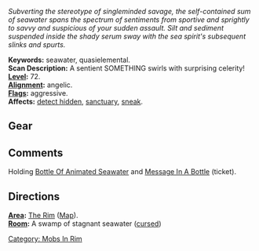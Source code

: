 *Subverting the stereotype of singleminded savage, the self-contained
sum of seawater spans the spectrum of sentiments from sportive and
sprightly to savvy and suspicious of your sudden assault. Silt and
sediment suspended inside the shady serum sway with the sea spirit's
subsequent slinks and spurts.*

**Keywords:** seawater, quasielemental.  
**Scan Description:** A sentient SOMETHING swirls with surprising
celerity!  
**[Level](Level "wikilink"):** 72.  
**[Alignment](Alignment "wikilink"):** angelic.  
**[Flags](:Category:_Mob_Types "wikilink"):** aggressive.  
**Affects:** [detect hidden](Detect_Hidden "wikilink"),
[sanctuary](Sanctuary "wikilink"), [sneak](Sneak "wikilink").  

## Gear

## Comments

Holding [Bottle Of Animated
Seawater](Bottle_Of_Animated_Seawater "wikilink") and [Message In A
Bottle](Message_In_A_Bottle "wikilink") (ticket).

## Directions

**[Area](:Category:_Areas "wikilink"):** [The
Rim](:Category:_Rim "wikilink") ([Map](Rim_Map "wikilink")).  
**[Room](:Category:_Rooms "wikilink"):** A swamp of stagnant seawater
([cursed](Cursed_Rooms "wikilink"))  

[Category: Mobs In Rim](Category:_Mobs_In_Rim "wikilink")

